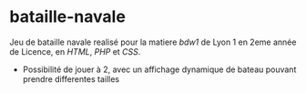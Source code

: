 # bataille-navale

Jeu de bataille navale realisé pour la matiere *bdw1* de Lyon 1 en 2eme année de Licence, en *HTML*, *PHP* et *CSS*.

* Possibilité de jouer à 2, avec un affichage dynamique de bateau pouvant prendre differentes tailles

